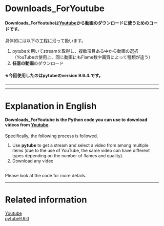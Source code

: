 # Downloads_ForYoutube
#### Downloads_ForYoutubeは[Youtube](https://www.youtube.com/)から動画のダウンロードに使うためのコードです。<br>
具体的には以下の工程に沿って扱います。<br>
1. pytubeを用いてstreamを取得し、複数項目ある中から動画の選択（YouTubeの使用上、同じ動画にもFlame数や画質によって種類が違う）<br>
1. **任意の動画**のダウンロード

#### ※今回使用したのはpytubeのversion 9.6.4.です。
----

--- 
# Explanation in English
#### Downloads_ForYoutube is the **Python code** you can use to download videos from [Youtube](https://www.youtube.com/).<br>
Specifically, the following process is followed.<br>

1. Use **pytube** to get a stream and select a video from among multiple items (due to the use of YouTube, the same video can have different types depending on the number of flames and quality).
1. Download any video
<br>
Please look at the code for more details.

----
# Related information<br>
[Youtube](https://www.youtube.com/)<br>
[pytube9.6.0](https://pypi.org/project/pytube/)<br>
